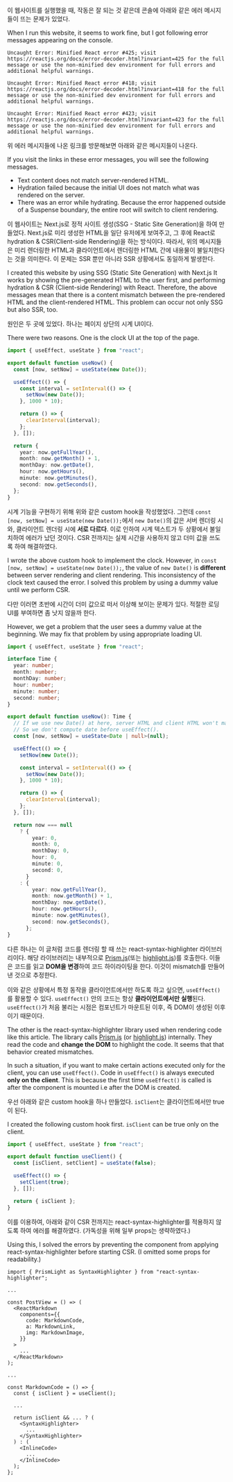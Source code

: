 이 웹사이트를 실행했을 때, 작동은 잘 되는 것 같은데 콘솔에 아래와 같은 에러 메시지들이 뜨는 문제가 있었다.

When I run this website, it seems to work fine, but I got following error messages appearing on the console.

```text
Uncaught Error: Minified React error #425; visit https://reactjs.org/docs/error-decoder.html?invariant=425 for the full message or use the non-minified dev environment for full errors and additional helpful warnings.

Uncaught Error: Minified React error #418; visit https://reactjs.org/docs/error-decoder.html?invariant=418 for the full message or use the non-minified dev environment for full errors and additional helpful warnings.

Uncaught Error: Minified React error #423; visit https://reactjs.org/docs/error-decoder.html?invariant=423 for the full message or use the non-minified dev environment for full errors and additional helpful warnings.
```

위 에러 메시지들에 나온 링크를 방문해보면 아래와 같은 메시지들이 나온다.

If you visit the links in these error messages, you will see the following messages.

- Text content does not match server-rendered HTML.
- Hydration failed because the initial UI does not match what was rendered on the server.
- There was an error while hydrating. Because the error happened outside of a Suspense boundary, the entire root will switch to client rendering.

이 웹사이트는 Next.js로 정적 사이트 생성(SSG - Static Site Generation)을 하여 만들었다.
Next.js로 미리 생성한 HTML을 일단 유저에게 보여주고, 그 후에 React로 hydration & CSR(Client-side Rendering)을 하는 방식이다.
따라서, 위의 메시지들은 미리 렌더링한 HTML과 클라이언트에서 렌더링한 HTML 간에 내용물이 불일치한다는 것을 의미한다.
이 문제는 SSR 뿐만 아니라 SSR 상황에서도 동일하게 발생한다.

I created this website by using SSG (Static Site Generation) with Next.js
It works by showing the pre-generated HTML to the user first, and performing hydration & CSR (Client-side Rendering) with React.
Therefore, the above messages mean that there is a content mismatch between the pre-rendered HTML and the client-rendered HTML.
This problem can occur not only SSG but also SSR, too.

원인은 두 곳에 있었다.
하나는 페이지 상단의 시계 UI이다.

There were two reasons.
One is the clock UI at the top of the page.

```typescript
import { useEffect, useState } from "react";

export default function useNow() {
  const [now, setNow] = useState(new Date());

  useEffect(() => {
    const interval = setInterval(() => {
      setNow(new Date());
    }, 1000 * 10);

    return () => {
      clearInterval(interval);
    };
  }, []);

  return {
    year: now.getFullYear(),
    month: now.getMonth() + 1,
    monthDay: now.getDate(),
    hour: now.getHours(),
    minute: now.getMinutes(),
    second: now.getSeconds(),
  };
}
```

시계 기능을 구현하기 위해 위와 같은 custom hook을 작성했었다.
그런데 `const [now, setNow] = useState(new Date());`에서 `new Date()`의 값은 서버 렌더링 시와, 클라이언트 렌더링 시에 **서로 다르다**.
이로 인하여 시계 텍스트가 두 상황에서 불일치하여 에러가 났던 것이다.
CSR 전까지는 실제 시간을 사용하지 않고 더미 값을 쓰도록 하여 해결하였다.

I wrote the above custom hook to implement the clock.
However, in `const [now, setNow] = useState(new Date());`, the value of `new Date()` is **different** between server rendering and client rendering.
This inconsistency of the clock text caused the error.
I solved this problem by using a dummy value until we perform CSR.

다만 이러면 초반에 시간이 더미 값으로 떠서 이상해 보이는 문제가 있다.
적절한 로딩 UI를 부여하면 좀 낫지 않을까 한다.

However, we get a problem that the user sees a dummy value at the beginning.
We may fix that problem by using appropriate loading UI.

```typescript
import { useEffect, useState } from "react";

interface Time {
  year: number;
  month: number;
  monthDay: number;
  hour: number;
  minute: number;
  second: number;
}

export default function useNow(): Time {
  // If we use new Date() at here, server HTML and client HTML won't match.
  // So we don't compute date before useEffect().
  const [now, setNow] = useState<Date | null>(null);

  useEffect(() => {
    setNow(new Date());

    const interval = setInterval(() => {
      setNow(new Date());
    }, 1000 * 10);

    return () => {
      clearInterval(interval);
    };
  }, []);

  return now === null
    ? {
        year: 0,
        month: 0,
        monthDay: 0,
        hour: 0,
        minute: 0,
        second: 0,
      }
    : {
        year: now.getFullYear(),
        month: now.getMonth() + 1,
        monthDay: now.getDate(),
        hour: now.getHours(),
        minute: now.getMinutes(),
        second: now.getSeconds(),
      };
}
```

다른 하나는 이 글처럼 코드를 렌더링 할 때 쓰는 react-syntax-highlighter 라이브러리이다.
해당 라이브러리는 내부적으로 [Prism.js](https://prismjs.com/)(또는 [highlight.js](https://highlightjs.org/))를 호출한다.
이들은 코드를 읽고 **DOM을 변경**하여 코드 하이라이팅을 한다.
이것이 mismatch를 만들어낸 것으로 추정한다.

이와 같은 상황에서 특정 동작을 클라이언트에서만 하도록 하고 싶으면, `useEffect()`를 활용할 수 있다.
`useEffect()` 안의 코드는 항상 **클라이언트에서만 실행**된다.
`useEffect()`가 처음 불리는 시점은 컴포넌트가 마운트된 이후, 즉 DOM이 생성된 이후이기 때문이다.

The other is the react-syntax-highlighter library used when rendering code like this article.
The library calls [Prism.js](https://prismjs.com/) (or [highlight.js](https://highlightjs.org/)) internally.
They read the code and **change the DOM** to highlight the code.
It seems that that behavior created mismatches.

In such a situation, if you want to make certain actions executed only for the client, you can use `useEffect()`.
Code in `useEffect()` is always executed **only on the client**.
This is because the first time `useEffect()` is called is after the component is mounted i.e after the DOM is created.

우선 아래와 같은 custom hook을 하나 만들었다.
`isClient`는 클라이언트에서만 true이 된다.

I created the following custom hook first.
`isClient` can be true only on the client.

```typescript
import { useEffect, useState } from "react";

export default function useClient() {
  const [isClient, setClient] = useState(false);

  useEffect(() => {
    setClient(true);
  }, []);

  return { isClient };
}
```

이를 이용하여, 아래와 같이 CSR 전까지는 react-syntax-highlighter를 적용하지 않도록 하여 에러를 해결하였다.
(가독성을 위해 일부 props는 생략하였다.)

Using this, I solved the errors by preventing the component from applying react-syntax-highlighter before starting CSR.
(I omitted some props for readability.)

```tsx
import { PrismLight as SyntaxHighlighter } from "react-syntax-highlighter";

...

const PostView = () => (
  <ReactMarkdown
    components={{
      code: MarkdownCode,
      a: MarkdownLink,
      img: MarkdownImage,
    }}
  >
    ...
  </ReactMarkdown>
);

...

const MarkdownCode = () => {
  const { isClient } = useClient();

  ...

  return isClient && ... ? (
    <SyntaxHighlighter>
      ...
    </SyntaxHighlighter>
  ) : (
    <InlineCode>
      ...
    </InlineCode>
  );
};
```
